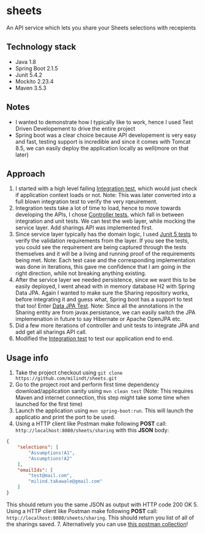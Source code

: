 # sheets
An API service which lets you share your Sheets selections with recepients

## Technology stack
* Java 1.8
* Spring Boot 2.1.5
* Junit 5.4.2
* Mockito 2.23.4
* Maven 3.5.3

## Notes
* I wanted to demonstrate how I typically like to work, hence I used Test Driven Developement to drive the entire project
* Spring boot was a clear choice because API developement is very easy and fast, testing support is incredible and since it comes with Tomcat 8.5, we can easily deploy the application locally as well(more on that later)

## Approach
1. I started with a high level failing [Integration test](https://github.com/milindt/sheets/blob/master/src/test/java/com/milindt/sheets/SheetsApplicationTests.java), which would just check if application context loads or not. Note: This was later converted into a full blown integration test to verify the very rqeuirement.
2. Integration tests take a lot of time to load, hence to move towards developing the APIs, I chose [Controller tests](https://github.com/milindt/sheets/blob/master/src/test/java/com/milindt/sheets/controller/SheetsControllerTest.java), which fall in between integration and unit tests. We can test the web layer, while mocking the service layer. Add sharings API was implemented first.
3. Since service layer typically has the domain logic, I used [Junit 5 tests](https://github.com/milindt/sheets/blob/master/src/test/java/com/milindt/sheets/service/SheetsServiceTest.java) to verify the validation requirements from the layer. If you see the tests, you could see the requirement are being captured through the tests themselves and it will be a living and running proof of the requirements being met. Note: Each test case and the corresponding implementation was done in iterations, this gave me confidence that I am going in the right direction, while not breaking anything existing.
4. After the service layer we needed persistence, since we want this to be easily deployed, I went ahead with in memory database H2 with Spring Data JPA. Again I wanted to make sure the Sharing repository works, before integrating it and guess what, Spring boot has a support to test that too! Enter [Data JPA Test](https://github.com/milindt/sheets/blob/master/src/test/java/com/milindt/sheets/repository/SharingRepositoryTest.java). Note: Since all the annotations in the Sharing entity are from javax.persistance, we can easily switch the JPA implemenation in future to say Hibernate or Apache OpenJPA etc. 
5. Did a few more iterations of controller and unit tests to integrate JPA and add get all sharings API call.
6. Modified the [Integration test](https://github.com/milindt/sheets/blob/master/src/test/java/com/milindt/sheets/SheetsApplicationTests.java) to test our application end to end.

## Usage info
1. Take the project checkout using `git clone https://github.com/milindt/sheets.git`
2. Go to the project root and perform first time dependency download/application sanity using `mvn clean test` (Note: This requires Maven and internet connection, this step might take some time when launched for the first time)
3. Launch the application using `mvn spring-boot:run`. This will launch the applicatio and print the port to be used.
4. Using a HTTP client like Postman make following **POST** call: `http://localhost:8080/sheets/sharing` with this **JSON** body:
```json
{
    "selections": [
        "Assumptions!A1",
        "Assumptions!A2"
    ],
    "emailIds": [
        "test@mail.com",
        "milind.takawale@gmail.com"
    ]
}
```
This should return you the same JSON as output with HTTP code 200 OK
5. Using a HTTP client like Postman make following **POST** call: `http://localhost:8080/sheets/sharing`. This should return you list of all of the sharings saved.
7. Alternatively you can use [this postman collection](https://www.getpostman.com/collections/2622e6194e5a77ed5efe)!




